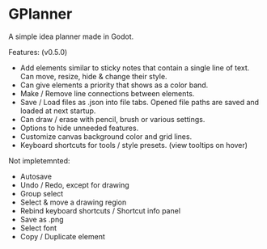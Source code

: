 # GPlanner
A simple idea planner made in Godot.


Features: (v0.5.0)
- Add elements similar to sticky notes that contain a single line of text. Can move, resize, hide & change their style.
- Can give elements a priority that shows as a color band.
- Make / Remove line connections between elements.
- Save / Load files as .json into file tabs. Opened file paths are saved and loaded at next startup.
- Can draw / erase with pencil, brush or various settings.
- Options to hide unneeded features.
- Customize canvas background color and grid lines.
- Keyboard shortcuts for tools / style presets. (view tooltips on hover)


Not impletemnted:
- Autosave
- Undo / Redo, except for drawing
- Group select
- Select & move a drawing region
- Rebind keyboard shortcuts / Shortcut info panel
- Save as .png
- Select font
- Copy / Duplicate element

